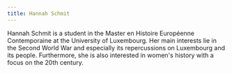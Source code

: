```yaml
---
title: Hannah Schmit
---
```


Hannah Schmit is a student in the Master en Histoire Européenne Contemporaine at the University of Luxembourg. Her main interests lie in the Second World War and especially its repercussions on Luxembourg and its people. Furthermore, she is also interested in women's history with a focus on the 20th century. 
